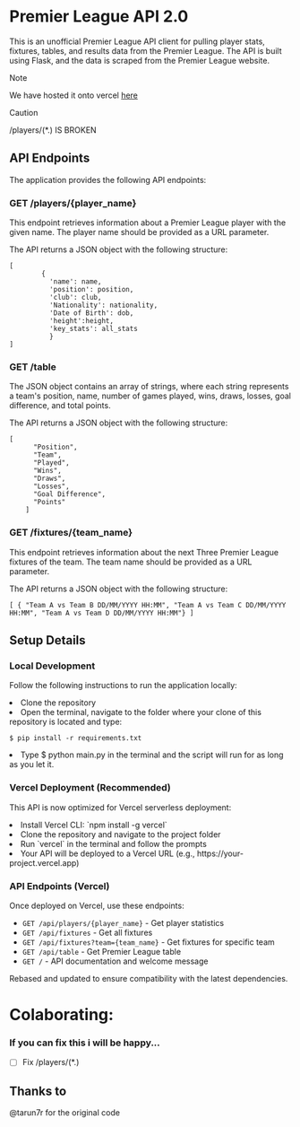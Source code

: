 <h1>Premier League API 2.0</h1>
	<p>This is an unofficial Premier League API client for pulling player stats, fixtures, tables, and results data from the Premier League. The API is built using Flask, and the data is scraped from the Premier League website.</p>

> [!NOTE]
> We have hosted it onto vercel [here](https://premier-league-api-eta.vercel.app/)


> [!CAUTION]
> /players/(*.) IS BROKEN

<h2>API Endpoints</h2>

<p>The application provides the following API endpoints:</p>
<h3>GET  /players/{player_name}</h3>
<p>This endpoint retrieves information about a Premier League player with the given name. The player name should be provided as a URL parameter.</p>
<p>The API returns a JSON object with the following structure:</p>
<pre><code>[
        {
          'name': name, 
          'position': position, 
          'club': club, 
          'Nationality': nationality, 
          'Date of Birth': dob,
          'height':height,
          'key_stats': all_stats
          }
]</code></pre>


<h3>GET /table</h3>
<p>The JSON object contains an array of strings, where each string represents a team's position, name, number of games played, wins, draws, losses, goal difference, and total points.</p>
<p>The API returns a JSON object with the following structure:</p>
<pre><code>[
      "Position",
      "Team",
      "Played",
      "Wins",
      "Draws",
      "Losses",
      "Goal Difference",
      "Points"
    ]</code></pre>

<h3>GET /fixtures/{team_name}</h3>
<p>This endpoint retrieves information about the next Three Premier League fixtures of the team. The team name should be provided as a URL parameter.</p>
<p>The API returns a JSON object with the following structure:</p>
<pre><code>[ { "Team A vs Team B DD/MM/YYYY HH:MM", "Team A vs Team C DD/MM/YYYY HH:MM", "Team A vs Team D DD/MM/YYYY HH:MM"} ] </code></pre>

<h2>Setup Details</h2>

### Local Development
Follow the following instructions to run the application locally:
<li>Clone the repository</li>
<li>Open the terminal, navigate to the folder where your clone of this repository is located and type:
  
  `$ pip install -r requirements.txt` </li>

<li> Type $ python main.py in the terminal and the script will run for as long as you let it. </li>

### Vercel Deployment (Recommended)
This API is now optimized for Vercel serverless deployment:

<li>Install Vercel CLI: `npm install -g vercel`</li>
<li>Clone the repository and navigate to the project folder</li>
<li>Run `vercel` in the terminal and follow the prompts</li>
<li>Your API will be deployed to a Vercel URL (e.g., https://your-project.vercel.app)</li>

### API Endpoints (Vercel)
Once deployed on Vercel, use these endpoints:
- `GET /api/players/{player_name}` - Get player statistics
- `GET /api/fixtures` - Get all fixtures  
- `GET /api/fixtures?team={team_name}` - Get fixtures for specific team
- `GET /api/table` - Get Premier League table
- `GET /` - API documentation and welcome message

 Rebased and updated to ensure compatibility with the latest dependencies.</li>
</ul>


# Colaborating:
### If you can fix this i will be happy...
- [ ] Fix /players/(*.)


## Thanks to
@tarun7r for the original code
